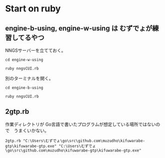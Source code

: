 # Start on ruby

## engine-b-using, engine-w-using は むずでょが練習してるやつ

NNGSサーバーを立てておく。

```shell
cd engine-w-using

ruby nngsCUI.rb
```

別のターミナルを開く。

```shell
cd engine-b-using

ruby nngsCUI.rb
```

## 2gtp.rb

作業ディレクトリが Go言語で書いたプログラムが想定している場所ではないので　うまくいかない。  

```shell
2gtp.rb "C:\Users\むずでょ\go\src\github.com\muzudho\kifuwarabe-gtp\kifuwarabe-gtp.exe" "C:\Users\むずでょ\go\src\github.com\muzudho\kifuwarabe-gtp\kifuwarabe-gtp.exe"
```
